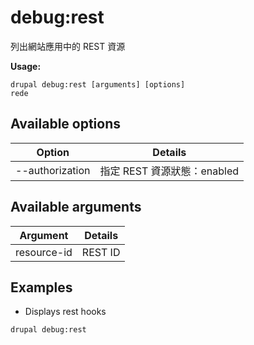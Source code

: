 # debug:rest
列出網站應用中的 REST 資源

**Usage:**
```
drupal debug:rest [arguments] [options]
rede
```

## Available options
Option | Details
-------|-------------
--authorization | 指定 REST 資源狀態：enabled | disabled

## Available arguments
Argument | Details
---------|-------------
resource-id | REST ID

## Examples
* Displays rest hooks
```
drupal debug:rest
```
